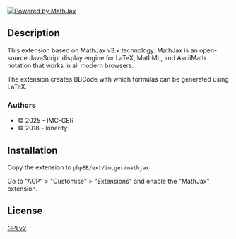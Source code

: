 [![Powered by MathJax](https://www.mathjax.org/badge/badge.gif)](http://www.mathjax.org/)

## Description
This extension based on MathJax v3.x technology.
MathJax is an open-source JavaScript display engine for LaTeX, MathML, and AsciiMath notation that works in all modern browsers.

The extension creates BBCode with which formulas can be generated using LaTeX.

### Authors
* © 2025 - IMC-GER
* © 2018 - kinerity

## Installation
Copy the extension to `phpBB/ext/imcger/mathjax`

Go to "ACP" > "Customise" > "Extensions" and enable the "MathJax" extension.

## License

[GPLv2](https://github.com/IMC-GER/phpBB-MathJax/blob/main/LICENSE)
